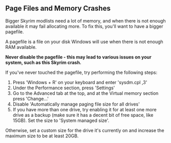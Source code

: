 ## Page Files and Memory Crashes

Bigger Skyrim modlists need a lot of memory, and when there is not enough available it may fail allocating more. To fix this, you'll want to have a bigger pagefile.

A pagefile is a file on your disk Windows will use when there is not enough RAM available.

**Never disable the pagefile - this may lead to various issues on your system, such as this Skyrim crash.**

If you've never touched the pagefile, try performing the following steps:
1. Press 'Windows + R' on your keyboard and enter 'sysdm.cpl ,3'
1. Under the Performance section, press 'Settings'
1. Go to the Advanced tab at the top, and at the Virtual memory section press 'Change...'
1. Disable 'Automatically manage paging file size for all drives'
1. If you have more than one drive, try enabling it for at least one more drive as a backup (make sure it has a decent bit of free space, like 15GB). Set the size to 'System managed size'.
   
Otherwise, set a custom size for the drive it's currently on and increase the maximum size to be at least 20GB.
